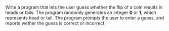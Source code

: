 Write a program that lets the user guess whether the flip of a coin results in heads or tails. The program randomly generates an integer **0** or **1**, which represents head or tail. The program prompts the user to enter a guess, and reports wether the guess is correct or incorrect.